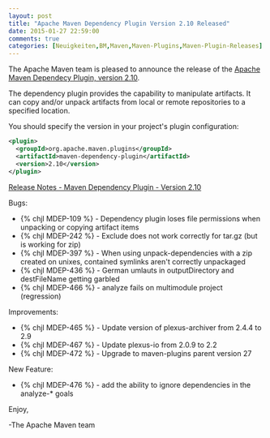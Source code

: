 ```yaml
---
layout: post
title: "Apache Maven Dependency Plugin Version 2.10 Released"
date: 2015-01-27 22:59:00
comments: true
categories: [Neuigkeiten,BM,Maven,Maven-Plugins,Maven-Plugin-Releases]
---
```

The Apache Maven team is pleased to announce the release of the 
[Apache Maven Dependecy Plugin, version 2.10](http://maven.apache.org/plugins/maven-dependency-plugin/).

The dependency plugin provides the capability to manipulate artifacts. It can
copy and/or unpack artifacts from local or remote repositories to a specified
location.


You should specify the version in your project's plugin configuration:

``` xml
<plugin>
  <groupId>org.apache.maven.plugins</groupId>
  <artifactId>maven-dependency-plugin</artifactId>
  <version>2.10</version>
</plugin>
```

<!-- more -->

[Release Notes - Maven Dependency Plugin - Version 2.10](http://jira.codehaus.org/secure/ReleaseNote.jspa?projectId=11214&version=20646)

Bugs:

 * {% chjl MDEP-109 %} - Dependency plugin loses file permissions when unpacking or copying artifact items
 * {% chjl MDEP-242 %} - Exclude does not work correctly for tar.gz (but is working for zip)
 * {% chjl MDEP-397 %} - When using unpack-dependencies with a zip created on unixes, contained symlinks aren't correctly unpackaged
 * {% chjl MDEP-436 %} - German umlauts in outputDirectory and destFileName getting garbled
 * {% chjl MDEP-466 %} - analyze fails on multimodule project (regression)

Improvements:

 * {% chjl MDEP-465 %} - Update version of plexus-archiver from 2.4.4 to 2.9
 * {% chjl MDEP-467 %} - Update plexus-io from 2.0.9 to 2.2
 * {% chjl MDEP-472 %} - Upgrade to maven-plugins parent version 27

New Feature:

 * {% chjl MDEP-476 %} - add the ability to ignore dependencies in the analyze-* goals


Enjoy,

-The Apache Maven team
